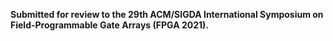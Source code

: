 **Submitted for review to the 29th ACM/SIGDA International Symposium on Field-Programmable Gate Arrays (FPGA 2021).**
